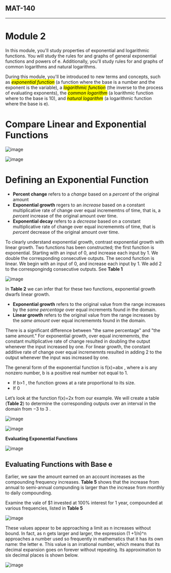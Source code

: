 ## <strong>MAT-140</strong>

----------------------------------------------

# Module 2

In this module, you'll study properties of exponential and logarithmic functions. You will study the rules for and graphs of general exponential functions and powers of e. Additionally, you'll study rules for and graphs of common logarithms and natural logarithms. 

During this module, you'll be introduced to new terms and concepts, such as <mark><em>exponential function</em></mark> (a function where the base is a number and the exponent is the variable), a <mark><em>logarithmic function</em></mark> (the inverse to the process of evaluating exponents), the <mark><em>common logarithm</em></mark> (a loarithmic function where to the base is 10), and <mark><em>natural logarithm</em></mark> (a logarithmic function where the base is e). 

# Compare Linear and Exponential Functions

![image](https://user-images.githubusercontent.com/100523016/177369996-26389649-16e3-4d5b-abfb-21cd170a9eeb.png)

![image](https://user-images.githubusercontent.com/100523016/177370195-a73411d0-0d8b-42f4-8963-00b1c8261da6.png)

# Defining an Exponential Function

<ul>
  <li> <strong>Percent change</strong> refers to a <em>change</em> based on a <em>percent</em> of the original amount</li>
  <li> <strong>Exponential growth</strong> regers to an <em>increase</em> based on a constant multiplicative rate of change over equal incrememtns of time, that is, a <em>percent</em> increase of the original amount over time.</li>
  <li> <strong>Exponential decay</strong> refers to a <em>decrease</em> based on a constant multiplicative rate of change over equal incrememnts of time, that is <em>percent</em> decrease of the original amount over time. </li>
</ul>

To clearly understand exponential growth, contrast exponential growth with linear growth. Two functions has been constructed; the first function is exponential. Starting with an input of 0, and increase each input by 1. We double the corresponding consecutive outputs. The second function is linear. We begin with an input of 0, and increase each input by 1. We add 2 to the correspongindg consecutive outputs. See <strong>Table 1</strong>

![image](https://user-images.githubusercontent.com/100523016/177381346-e89a8b0e-bdb1-4334-8dca-659a31a8d223.png)

In <strong>Table 2</strong> we can infer that for these two functions, exponential growth dwarfs linear growth.

<ul>
  <li> <strong>Exponential growth</strong> refers to the original value from the range increases by the <em>same percentage</em> over equal increments found in the domain. </li>
  <li> <strong>Linear growth</strong> refers to the original value from the range increases by the <em>same amount</em> over equal incrememnts found in the domain. </li>
</ul>

There is a significant difference between "the same percentage" and "the same amount." For exponential growth, over equal incrememnts, the constant multiplicative rate of change resulted in doubling the output whenever the input increased by one. For linear growth, the constant additive rate of change over equal incrememnts resulted in adding 2 to the output whenever the input was increased by one. 

The general form of the exponential function is  f(x)=abx , where  a  is any nonzero number,  b  is a positive real number not equal to  1.

<ul>
  <li> If  b>1 , the function grows at a rate proportional to its size.</li>
  <li> If  0<b<1 , the function decays at a rate proportional to its size. </li>
</ul>

Let’s look at the function  f(x)=2x  from our example. We will create a table (<strong>Table 2</strong>) to determine the corresponding outputs over an interval in the domain from  −3  to  3 .

![image](https://user-images.githubusercontent.com/100523016/177382437-9d2cb7aa-559e-4272-bfad-f8d165501fc2.png)

![image](https://user-images.githubusercontent.com/100523016/177382491-0c6ef2df-0977-40b3-a3b9-659fc0acb19a.png)

<strong>Evaluating Exponential Functions</strong> 

![image](https://user-images.githubusercontent.com/100523016/177384260-bf768cea-af7e-4cc5-8add-9de9f59048c9.png)

## Evaluating Functions with Base e

Earlier, we saw the amount earned on an account increases as the compounding frequency increases. <strong>Table 5</strong> shows that the increase from annual to semi-annual compunding is larger than the increase from monthly to daily compounding. 

Examine the vale of $1 invested at 100% interest for 1 year, compounded at various frequencies, listed in <strong>Table 5</strong>

![image](https://user-images.githubusercontent.com/100523016/177389837-b98427fc-33a6-467b-8360-2f11415a019d.png)

These values appear to be approaching a limit as n increases without bound. In fact, as n gets larger and larger, the expression (1 +1/n)^n approaches a number used so frequently in mathematics that it has its own name: the letter e. This value is an irrational number, which means that its decimal expansion goes on forever without repeating. Its approximation to six decimal places is shown below. 

![image](https://user-images.githubusercontent.com/100523016/177392178-200cc682-5293-4c4f-b3d5-63a2a78f27a1.png)

